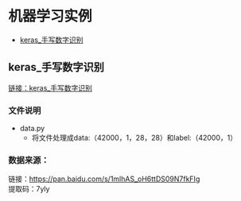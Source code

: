 # 机器学习实例

* [keras_手写数字识别](#keras_手写数字识别)

<span id="keras_手写数字识别"></span>
## keras_手写数字识别
[链接：keras_手写数字识别](https://github.com/FangChao1086/Machine_learning/tree/master/%E6%9C%BA%E5%99%A8%E5%AD%A6%E4%B9%A0/%E6%9C%BA%E5%99%A8%E5%AD%A6%E4%B9%A0%E5%AE%9E%E4%BE%8B/keras_%E6%89%8B%E5%86%99%E6%95%B0%E5%AD%97%E8%AF%86%E5%88%AB)  
### 文件说明  
* data.py  
  * 将文件处理成data:（42000，1，28，28）和label:（42000，1）

### 数据来源：  
链接：https://pan.baidu.com/s/1mlhAS_oH6ttDS09N7fkFIg   
提取码：7yly 

